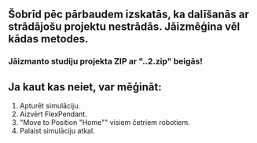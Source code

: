 ## Šobrīd pēc pārbaudem izskatās, ka dalīšanās ar strādājošu projektu nestrādās. Jāizmēģina vēl kādas metodes.

### Jāizmanto studiju projekta ZIP ar "..2.zip" beigās!

## Ja kaut kas neiet, var mēģināt:
1. Apturēt simulāciju.
2. Aizvērt FlexPendant.
3. "Move to Position "Home"" visiem četriem robotiem.
4. Palaist simulāciju atkal.
